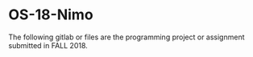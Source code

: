 # OS-18-Nimo
The following gitlab or files are the programming project or assignment submitted in FALL 2018. 
